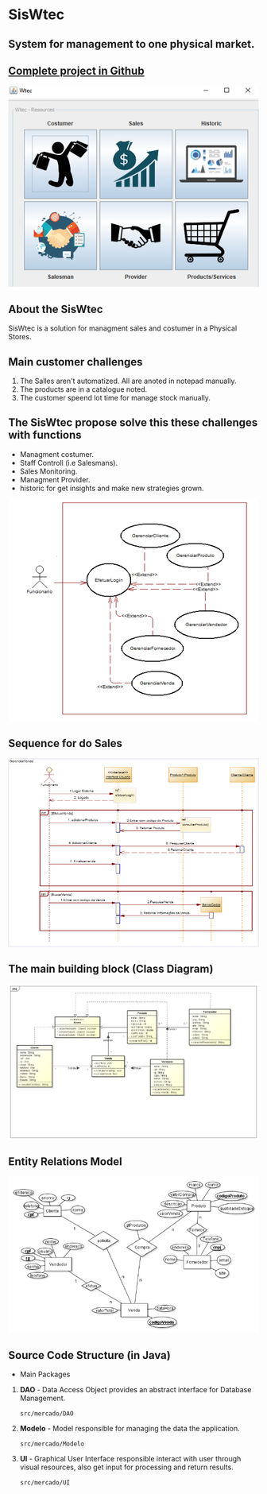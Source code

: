 # SisWtec
## System for management to one physical market.
## [Complete project in Github](https://github.com/pablomelo-inf/Wtec)
 

![image info](./project/main.png)




## About the SisWtec
SisWtec is a solution for managment sales and costumer in a Physical Stores.

## Main customer challenges
1. The Salles aren't automatized. All are anoted in notepad manually.
2. The products are in a catalogue noted.
3. The customer speend lot time for manage stock manually.

## The SisWtec propose solve this these challenges with functions
* Managment costumer.
* Staff Controll (i.e Salesmans).
* Sales Monitoring.
* Managment Provider.
* historic for get insights and make new strategies grown.

![image info](./project/useCaseDiagram.png)

## Sequence for do Sales

![image info](./project/sequenceDiagramForSales.png)

## The main building block (Class Diagram)

![image info](./project/classDiagram.png)

## Entity Relations Model 

![image info](./project/RelacionEntityDiagram.png)

## Source Code Structure (in Java)
- Main Packages
1. **DAO** - Data Access Object 
       provides an abstract interface for Database Management.
       
       src/mercado/DAO
       
2. **Modelo** - Model
       responsible for managing the data the application.
       
       src/mercado/Modelo
       
3. **UI** - Graphical User Interface
       responsible interact with user through visual resources, also get input for processing and return results.
       
       src/mercado/UI


